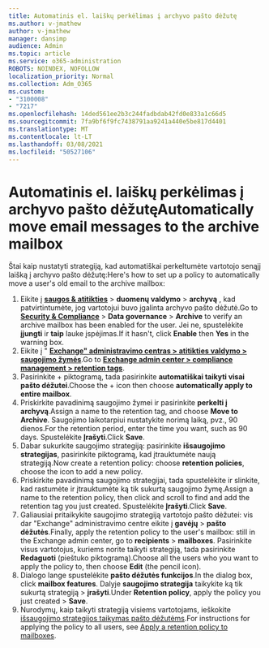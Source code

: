 ```yaml
---
title: Automatinis el. laiškų perkėlimas į archyvo pašto dėžutę
ms.author: v-jmathew
author: v-jmathew
manager: dansimp
audience: Admin
ms.topic: article
ms.service: o365-administration
ROBOTS: NOINDEX, NOFOLLOW
localization_priority: Normal
ms.collection: Adm_O365
ms.custom:
- "3100008"
- "7217"
ms.openlocfilehash: 14ded561ee2b3c244fadbdab42fd0e833a1c66d5
ms.sourcegitcommit: 7fa9bf6f9fc7438791aa9241a440e5be817d4401
ms.translationtype: MT
ms.contentlocale: lt-LT
ms.lasthandoff: 03/08/2021
ms.locfileid: "50527106"
---
```

# <a name="automatically-move-email-messages-to-the-archive-mailbox"></a><span data-ttu-id="eb0aa-102">Automatinis el. laiškų perkėlimas į archyvo pašto dėžutę</span><span class="sxs-lookup"><span data-stu-id="eb0aa-102">Automatically move email messages to the archive mailbox</span></span>

<span data-ttu-id="eb0aa-103">Štai kaip nustatyti strategiją, kad automatiškai perkeltumėte vartotojo senąjį laišką į archyvo pašto dėžutę:</span><span class="sxs-lookup"><span data-stu-id="eb0aa-103">Here's how to set up a policy to automatically move a user's old email to the archive mailbox:</span></span>

1. <span data-ttu-id="eb0aa-104">Eikite į [**saugos & atitikties**](https://go.microsoft.com/fwlink/p/?linkid=2077143)  >  **duomenų valdymo**  >  **archyvą** , kad patvirtintumėte, jog vartotojui buvo įgalinta archyvo pašto dėžutė.</span><span class="sxs-lookup"><span data-stu-id="eb0aa-104">Go to [**Security & Compliance**](https://go.microsoft.com/fwlink/p/?linkid=2077143) > **Data governance** > **Archive** to verify an archive mailbox has been enabled for the user.</span></span> <span data-ttu-id="eb0aa-105">Jei ne, spustelėkite **įjungti** ir **taip** lauke įspėjimas.</span><span class="sxs-lookup"><span data-stu-id="eb0aa-105">If it hasn't, click **Enable** then **Yes** in the warning box.</span></span>
2. <span data-ttu-id="eb0aa-106">Eikite į " [**Exchange" administravimo centras > atitikties valdymo > saugojimo žymės**](https://go.microsoft.com/fwlink/?linkid=2059104).</span><span class="sxs-lookup"><span data-stu-id="eb0aa-106">Go to [**Exchange admin center > compliance management > retention tags**](https://go.microsoft.com/fwlink/?linkid=2059104).</span></span>
3. <span data-ttu-id="eb0aa-107">Pasirinkite + piktogramą, tada pasirinkite **automatiškai taikyti visai pašto dėžutei**.</span><span class="sxs-lookup"><span data-stu-id="eb0aa-107">Choose the + icon then choose **automatically apply to entire mailbox**.</span></span>
4. <span data-ttu-id="eb0aa-108">Priskirkite pavadinimą saugojimo žymei ir pasirinkite **perkelti į archyvą**.</span><span class="sxs-lookup"><span data-stu-id="eb0aa-108">Assign a name to the retention tag, and choose **Move to Archive**.</span></span> <span data-ttu-id="eb0aa-109">Saugojimo laikotarpiui nustatykite norimą laiką, pvz., 90 dienos.</span><span class="sxs-lookup"><span data-stu-id="eb0aa-109">For the retention period, enter the time you want, such as 90 days.</span></span> <span data-ttu-id="eb0aa-110">Spustelėkite **Įrašyti**.</span><span class="sxs-lookup"><span data-stu-id="eb0aa-110">Click **Save**.</span></span>
5. <span data-ttu-id="eb0aa-111">Dabar sukurkite saugojimo strategiją: pasirinkite **išsaugojimo strategijas**, pasirinkite piktogramą, kad įtrauktumėte naują strategiją.</span><span class="sxs-lookup"><span data-stu-id="eb0aa-111">Now create a retention policy: choose **retention policies**, choose the icon to add a new policy.</span></span>
6. <span data-ttu-id="eb0aa-112">Priskirkite pavadinimą saugojimo strategijai, tada spustelėkite ir slinkite, kad rastumėte ir įtrauktumėte ką tik sukurtą saugojimo žymę.</span><span class="sxs-lookup"><span data-stu-id="eb0aa-112">Assign a name to the retention policy, then click and scroll to find and add the retention tag you just created.</span></span> <span data-ttu-id="eb0aa-113">Spustelėkite **Įrašyti**.</span><span class="sxs-lookup"><span data-stu-id="eb0aa-113">Click **Save**.</span></span>
7. <span data-ttu-id="eb0aa-114">Galiausiai pritaikykite saugojimo strategiją vartotojo pašto dėžutei: vis dar "Exchange" administravimo centre eikite į **gavėjų**  >  **pašto dėžutės**.</span><span class="sxs-lookup"><span data-stu-id="eb0aa-114">Finally, apply the retention policy to the user's mailbox: still in the Exchange admin center, go to **recipients** > **mailboxes**.</span></span> <span data-ttu-id="eb0aa-115">Pasirinkite visus vartotojus, kuriems norite taikyti strategiją, tada pasirinkite **Redaguoti** (pieštuko piktogramą).</span><span class="sxs-lookup"><span data-stu-id="eb0aa-115">Choose all the users who you want to apply the policy to, then choose **Edit** (the pencil icon).</span></span>
8. <span data-ttu-id="eb0aa-116">Dialogo lange spustelėkite **pašto dėžutės funkcijos**.</span><span class="sxs-lookup"><span data-stu-id="eb0aa-116">In the dialog box, click **mailbox features**.</span></span> <span data-ttu-id="eb0aa-117">Dalyje **saugojimo strategija** taikykite ką tik sukurtą strategiją > **įrašyti**.</span><span class="sxs-lookup"><span data-stu-id="eb0aa-117">Under **Retention policy**, apply the policy you just created > **Save**.</span></span>
9. <span data-ttu-id="eb0aa-118">Nurodymų, kaip taikyti strategiją visiems vartotojams, ieškokite [išsaugojimo strategijos taikymas pašto dėžutėms](https://docs.microsoft.com/exchange/security-and-compliance/messaging-records-management/apply-retention-policy).</span><span class="sxs-lookup"><span data-stu-id="eb0aa-118">For instructions for applying the policy to all users, see [Apply a retention policy to mailboxes](https://docs.microsoft.com/exchange/security-and-compliance/messaging-records-management/apply-retention-policy).</span></span>
